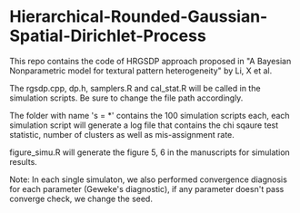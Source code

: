 # Hierarchical-Rounded-Gaussian-Spatial-Dirichlet-Process
This repo contains the code of HRGSDP approach proposed in "A Bayesian Nonparametric model for textural pattern heterogeneity" by Li, X et al. 

The rgsdp.cpp, dp.h, samplers.R and cal_stat.R will be called in the simulation scripts. Be sure to change the file path accordingly.

The folder with name 's = *' contains the 100 simulation scripts each, each simulation script will generate a log file that contains the chi sqaure test statistic, number of clusters as well as mis-assignment rate.

figure_simu.R will generate the figure 5, 6 in the manuscripts for simulation results.

Note: In each single simulaton, we also performed convergence diagnosis for each parameter (Geweke's diagnostic), if any parameter doesn't pass converge check, we change the seed.
